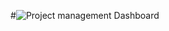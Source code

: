 #![Project management Dashboard](https://github.com/user-attachments/assets/f7d7ed2c-89da-4f9f-b5a7-b8fbda40b7d7)


